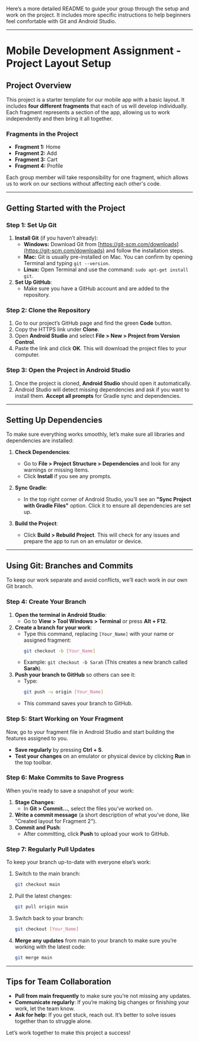 Here’s a more detailed README to guide your group through the setup and work on the project. It includes more specific instructions to help beginners feel comfortable with Git and Android Studio.

---

# Mobile Development Assignment - Project Layout Setup

## Project Overview
This project is a starter template for our mobile app with a basic layout. It includes **four different fragments** that each of us will develop individually. Each fragment represents a section of the app, allowing us to work independently and then bring it all together.

### Fragments in the Project
- **Fragment 1:** Home
- **Fragment 2:** Add
- **Fragment 3:** Cart
- **Fragment 4:** Profile

Each group member will take responsibility for one fragment, which allows us to work on our sections without affecting each other's code.

---

## Getting Started with the Project

### Step 1: Set Up Git
1. **Install Git** (if you haven’t already):
   - **Windows:** Download Git from [https://git-scm.com/downloads](https://git-scm.com/downloads) and follow the installation steps.
   - **Mac:** Git is usually pre-installed on Mac. You can confirm by opening Terminal and typing `git --version`.
   - **Linux:** Open Terminal and use the command: `sudo apt-get install git`.
2. **Set Up GitHub**:
   - Make sure you have a GitHub account and are added to the repository.

### Step 2: Clone the Repository
1. Go to our project’s GitHub page and find the green **Code** button.
2. Copy the HTTPS link under **Clone**.
3. Open **Android Studio** and select **File > New > Project from Version Control**.
4. Paste the link and click **OK**. This will download the project files to your computer.

### Step 3: Open the Project in Android Studio
1. Once the project is cloned, **Android Studio** should open it automatically.
2. Android Studio will detect missing dependencies and ask if you want to install them. **Accept all prompts** for Gradle sync and dependencies.

---

## Setting Up Dependencies
To make sure everything works smoothly, let’s make sure all libraries and dependencies are installed:
1. **Check Dependencies**:
   - Go to **File > Project Structure > Dependencies** and look for any warnings or missing items.
   - Click **Install** if you see any prompts.
   
2. **Sync Gradle**:
   - In the top right corner of Android Studio, you’ll see an **"Sync Project with Gradle Files"** option. Click it to ensure all dependencies are set up.

3. **Build the Project**:
   - Click **Build > Rebuild Project**. This will check for any issues and prepare the app to run on an emulator or device.

---

## Using Git: Branches and Commits

To keep our work separate and avoid conflicts, we’ll each work in our own Git branch.

### Step 4: Create Your Branch
1. **Open the terminal in Android Studio**:
   - Go to **View > Tool Windows > Terminal** or press **Alt + F12**.
2. **Create a branch for your work**:
   - Type this command, replacing `[Your_Name]` with your name or assigned fragment:
     ```bash
     git checkout -b [Your_Name]
     ```
   - Example: `git checkout -b Sarah` (This creates a new branch called **Sarah**).
3. **Push your branch to GitHub** so others can see it:
   - Type:
     ```bash
     git push -u origin [Your_Name]
     ```
   - This command saves your branch to GitHub.

### Step 5: Start Working on Your Fragment
Now, go to your fragment file in Android Studio and start building the features assigned to you. 

- **Save regularly** by pressing **Ctrl + S**.
- **Test your changes** on an emulator or physical device by clicking **Run** in the top toolbar.

### Step 6: Make Commits to Save Progress
When you’re ready to save a snapshot of your work:
1. **Stage Changes**:
   - In **Git > Commit...**, select the files you’ve worked on.
2. **Write a commit message** (a short description of what you’ve done, like "Created layout for Fragment 2").
3. **Commit and Push**:
   - After committing, click **Push** to upload your work to GitHub.

### Step 7: Regularly Pull Updates
To keep your branch up-to-date with everyone else’s work:
1. Switch to the main branch:
   ```bash
   git checkout main
   ```
2. Pull the latest changes:
   ```bash
   git pull origin main
   ```
3. Switch back to your branch:
   ```bash
   git checkout [Your_Name]
   ```
4. **Merge any updates** from main to your branch to make sure you’re working with the latest code:
   ```bash
   git merge main
   ```

---

## Tips for Team Collaboration
- **Pull from main frequently** to make sure you’re not missing any updates.
- **Communicate regularly**: If you’re making big changes or finishing your work, let the team know.
- **Ask for help**: If you get stuck, reach out. It’s better to solve issues together than to struggle alone.

Let’s work together to make this project a success!

